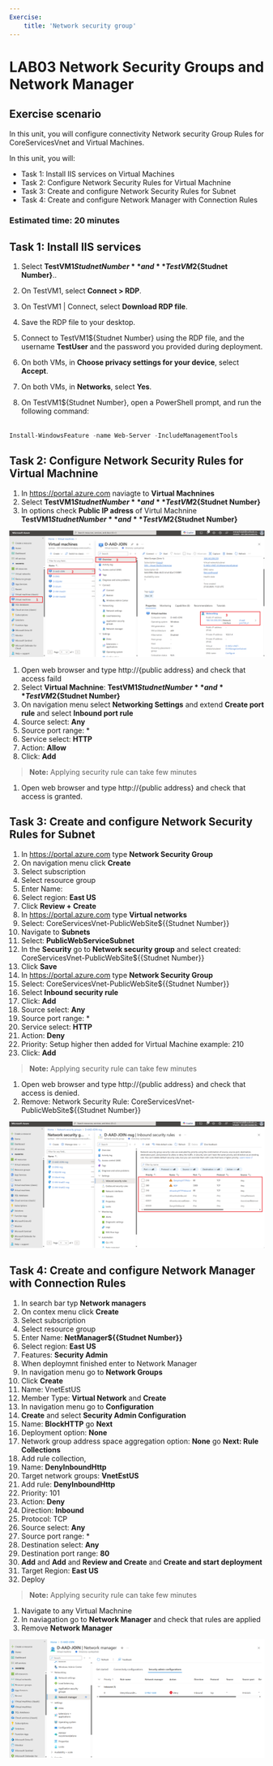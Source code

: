 ```yaml
---
Exercise:
    title: 'Network security group'
---
```

# LAB03 Network Security Groups and Network Manager

## Exercise scenario

In this unit, you will configure connectivity Network security Group Rules for CoreServicesVnet and Virtual Machines. 



In this unit, you will:

+ Task 1: Install IIS services on Virtual Machines
+ Task 2: Configure Network Security Rules for Virtual Machnine
+ Task 3: Create and configure Network Security Rules for Subnet
+ Task 4: Create and configure Network Manager with Connection Rules

### Estimated time: 20 minutes

## Task 1: Install IIS services

1. Select **TestVM1${Studnet Number}** and **TestVM2${Studnet Number}**..

1. On TestVM1, select **Connect &gt; RDP**.

1. On TestVM1 | Connect, select **Download RDP file**.

1. Save the RDP file to your desktop.

1. Connect to TestVM1${Studnet Number} using the RDP file, and the username **TestUser** and the password you provided during deployment.

1. On both VMs, in **Choose privacy settings for your device**, select **Accept**.

1. On both VMs, in **Networks**, select **Yes**.

1. On TestVM1${Studnet Number}, open a PowerShell prompt, and run the following command: 

```powershell

Install-WindowsFeature -name Web-Server -IncludeManagementTools

```
## Task 2: Configure Network Security Rules for Virtual Machnine

1. In https://portal.azure.com naviagte to **Virtual Machnines**
1. Select **TestVM1${Studnet Number}** and **TestVM2${Studnet Number}**
1. In options check **Public IP adress** of Virtul Machnine **TestVM1${Studnet Number}** and **TestVM2${Studnet Number}**

![Public IP check.](../media/01-NSG.png)

1. Open web browser and type http://{public address} and check that access faild
1. Select **Virtual Machnine**: **TestVM1${Studnet Number}** and **TestVM2${Studnet Number}**
1. On navigation menu select **Networking Settings** and extend **Create port rule** and select **Inbound port rule**
1. Source select: **Any**
1. Source port range: *
1. Service select: **HTTP**
1. Action: **Allow**
1. Click: **Add** 
> **Note:** Applying security rule can take few minutes
1. Open web browser and type http://{public address} and check that access is granted.

## Task 3: Create and configure Network Security Rules for Subnet

1. In https://portal.azure.com type **Network Security Group**
1. On navigation menu click **Create**
1. Select subscription
1. Select resource group 
1. Enter Name: 
1. Select region: **East US**
1. Click **Review + Create**
1. In https://portal.azure.com type **Virtual networks**
1. Select: CoreServicesVnet-PublicWebSite${{Studnet Number}}
1. Navigate to **Subnets**
1. Select: **PublicWebServiceSubnet**
1. In the **Security** go to **Network security group** and select created: CoreServicesVnet-PublicWebSite${{Studnet Number}}
1. Click **Save**
1. In https://portal.azure.com type **Network Security Group**
1. Select: CoreServicesVnet-PublicWebSite${{Studnet Number}}
1. Select **Inbound security rule**
1. Click: **Add**
1. Source select: **Any**
1. Source port range: *
1. Service select: **HTTP**
1. Action: **Deny**
1. Priority: Setup higher then added for Virtual Machine example: 210
1. Click: **Add**
> **Note:** Applying security rule can take few minutes 
1. Open web browser and type http://{public address} and check that access is denied.
1. Remove: Network Security Rule: CoreServicesVnet-PublicWebSite${{Studnet Number}}

‎![NSG deny.](../media/02-NSG.png)


## Task 4: Create and configure Network Manager with Connection Rules

1. In search bar typ **Network managers**
1. On contex menu click **Create**
1. Select subscription
1. Select resource group 
1. Enter Name: **NetManager${{Studnet Number}}**
1. Select region: **East US**
1. Features: **Security Admin**
1. When deploymnt finished enter to Network Manager
1. In navigation menu go to **Network Groups**
1. Click **Create**
1. Name: VnetEstUS
1. Member Type: **Virtual Network** and **Create**
1. In navigation menu go to **Configuration**
1. **Create** and select **Security Admin Configuration**
1. Name: **BlockHTTP** go **Next**
1. Deployment option: **None**
1. Network group address space aggregation option: **None** go **Next: Rule Collections**
1. Add rule collection, 
1. Name: **DenyInboundHttp**
1. Target network groups: **VnetEstUS**
1. Add rule: **DenyInboundHttp**
1. Priority: 101
1. Action: **Deny**
1. Direction: **Inbound**
1. Protocol: TCP
1. Source select: **Any**
1. Source port range: *
1. Destination  select: **Any**
1. Destination  port range: **80**
1. **Add** and **Add** and **Review and Create** and **Create and start deployment**
1. Target Region: **East US**
1. Deploy

> ‎**Note:** Applying security rule can take few minutes 

1. Navigate to any Virtual Machnine
1. In naviagation go to **Network Manager** and check that rules are applied
1. Remove **Network Manager**

![Network Manager deny.](../media/03-NSG.png)








 


